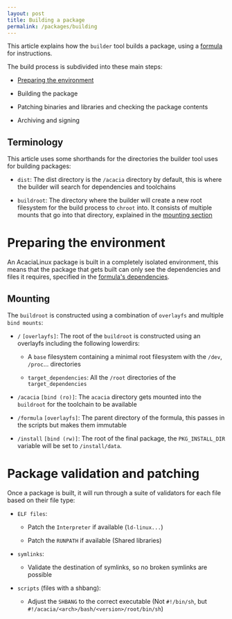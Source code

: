 ```yaml
---
layout: post
title: Building a package
permalink: /packages/building
---
```


This article explains how the `builder` tool builds a package, using a [formula](/packages/formula) for instructions.

The build process is subdivided into these main steps:

- [Preparing the environment](#prep-env)

- Building the package

- Patching binaries and libraries and checking the package contents

- Archiving and signing

## Terminology

This article uses some shorthands for the directories the builder tool uses for building packages:

- `dist`: The dist directory is the `/acacia` directory by default, this is where the builder will search for dependencies and toolchains

- `buildroot`: The directory where the builder will create a new root filesystem for the build process to `chroot` into. It consists of multiple mounts that go into that directory, explained in the [mounting section](#mounting)

# Preparing the environment <a id="prep-env"></a>

An AcaciaLinux package is built in a completely isolated environment, this means that the package that gets built can only see the dependencies and files it requires, specified in the [formula's dependencies](/packages/formula#dependencies).

## Mounting <a id="mounting"></a>

The `buildroot` is constructed using a combination of `overlayfs` and multiple `bind mounts`:

- `/` `[overlayfs]`: The root of the `buildroot` is constructed using an overlayfs including the following lowerdirs:
  
  - A `base` filesystem containing a minimal root filesystem with the `/dev`, `/proc`... directories
  
  - `target_dependencies`: All the `/root` directories of the `target_dependencies`

- `/acacia` `[bind (ro)]`: The `acacia` directory gets mounted into the `buildroot` for the toolchain to be available

- `/formula` `[overlayfs]`: The parent directory of the formula, this passes in the scripts but makes them immutable

- `/install` `[bind (rw)]`: The root of the final package, the `PKG_INSTALL_DIR` variable will be set to `/install/data`.

# Package validation and patching

Once a package is built, it will run through a suite of validators for each file based on their file type:

- `ELF files`:
  
  - Patch the `Interpreter` if available (`ld-linux...`)
  
  - Patch the `RUNPATH` if available (Shared libraries)

- `symlinks`:
  
  - Validate the destination of symlinks, so no broken symlinks are possible

- `scripts` (files with a shbang):
  
  - Adjust the `SHBANG` to the correct executable (Not `#!/bin/sh`, but `#!/acacia/<arch>/bash/<version>/root/bin/sh`)
